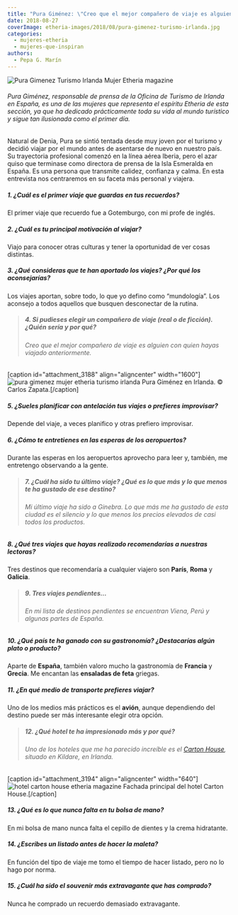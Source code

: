 ```yaml
---
title: "Pura Giménez: \"Creo que el mejor compañero de viaje es alguien con quien ya hayas viajado\""
date: 2018-08-27
coverImage: etheria-images/2018/08/pura-gimenez-turismo-irlanda.jpg
categories: 
  - mujeres-etheria
  - mujeres-que-inspiran
authors: 
  - Pepa G. Marín
---
```


![Pura Gimenez Turismo Irlanda Mujer Etheria magazine](etheria-images/2018/08/pura-gimenez-turismo-irlanda-mujer-etheria.jpg "Pura Giménez es la directora de prensa de la oficina de turismo de Irlanda en España")

###### Pura Giménez, responsable de prensa de la Oficina de Turismo de Irlanda en España, es una de las mujeres que representa el espíritu Etheria de esta sección, ya que ha dedicado prácticamente toda su vida al mundo turístico y sigue tan ilusionada como el primer día.

Natural de Denia, Pura se sintió tentada desde muy joven por el turismo y decidió viajar por el mundo antes de asentarse de nuevo en nuestro país. Su trayectoria profesional comenzó en la línea aérea Iberia, pero el azar quiso que terminase como directora de prensa de la Isla Esmeralda en España. Es una persona que transmite calidez, confianza y calma. En esta entrevista nos centraremos en su faceta más personal y viajera.

##### 1\. ¿Cuál es el primer viaje que guardas en tus recuerdos?

El primer viaje que recuerdo fue a Gotemburgo, con mi profe de inglés.

##### 2\. ¿Cuál es tu principal motivación al viajar?

Viajo para conocer otras culturas y tener la oportunidad de ver cosas distintas.

##### 3\. ¿Qué consideras que te han aportado los viajes? ¿Por qué los aconsejarías?

Los viajes aportan, sobre todo, lo que yo defino como “mundología”. Los aconsejo a todos aquellos que busquen desconectar de la rutina.

> ##### 4\. Si pudieses elegir un compañero de viaje (real o de ficción). ¿Quién sería y por qué?
> 
> ###### Creo que el mejor compañero de viaje es alguien con quien hayas viajado anteriormente.

\[caption id="attachment\_3188" align="aligncenter" width="1600"\]![pura gimenez mujer etheria turismo irlanda](etheria-images/2018/08/pura-gimenez-turismo-irlanda.jpg "Pura Giménez es la directora de prensa de la oficina de turismo de Irlanda en España") Pura Giménez en Irlanda. © Carlos Zapata.\[/caption\]

##### 5\. ¿Sueles planificar con antelación tus viajes o prefieres improvisar?

Depende del viaje, a veces planifico y otras prefiero improvisar.

##### 6\. ¿Cómo te entretienes en las esperas de los aeropuertos?

Durante las esperas en los aeropuertos aprovecho para leer y, también, me entretengo observando a la gente.

> ##### 7\. ¿Cuál ha sido tu último viaje? ¿Qué es lo que más y lo que menos te ha gustado de ese destino?
> 
> ###### Mi último viaje ha sido a Ginebra. Lo que más me ha gustado de esta ciudad es el silencio y lo que menos los precios elevados de casi todos los productos.

##### 8\. ¿Qué tres viajes que hayas realizado recomendarías a nuestras lectoras?

Tres destinos que recomendaría a cualquier viajero son **París**, **Roma** y **Galicia**.

> ##### 9\. Tres viajes pendientes…
> 
> ###### En mi lista de destinos pendientes se encuentran Viena, Perú y algunas partes de España.

##### 10\. ¿Qué país te ha ganado con su gastronomía? ¿Destacarías algún plato o producto?

Aparte de **España**, también valoro mucho la gastronomía de **Francia** y **Grecia**. Me encantan las **ensaladas de feta** griegas.

##### 11\. ¿En qué medio de transporte prefieres viajar?

Uno de los medios más prácticos es el **avión**, aunque dependiendo del destino puede ser más interesante elegir otra opción.

> ##### 12\. ¿Qué hotel te ha impresionado más y por qué?
> 
> ###### Uno de los hoteles que me ha parecido increíble es el [Carton House](https://www.cartonhouse.com/), situado en Kildare, en Irlanda.

\[caption id="attachment\_3194" align="aligncenter" width="640"\]![hotel carton house etheria magazine](etheria-images/2018/08/carton-house-hotel-irlanda.jpg "El Carton House, situado en Irlanda, es el hotel favorito de Pura Giménez") Fachada principal del hotel Carton House.\[/caption\]

##### 13\. ¿Qué es lo que nunca falta en tu bolsa de mano?

En mi bolsa de mano nunca falta el cepillo de dientes y la crema hidratante.

##### 14\. ¿Escribes un listado antes de hacer la maleta?

En función del tipo de viaje me tomo el tiempo de hacer listado, pero no lo hago por norma.

##### 15\. ¿Cuál ha sido el souvenir más extravagante que has comprado?

Nunca he comprado un recuerdo demasiado extravagante.
